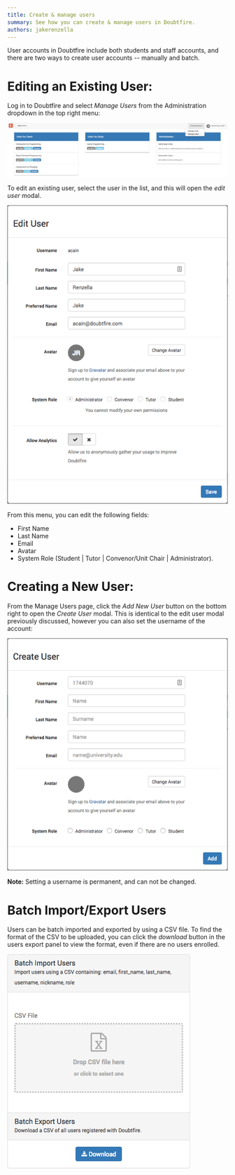 ```yaml
---
title: Create & manage users
summary: See how you can create & manage users in Doubtfire.
authors: jakerenzella
---
```


User accounts in Doubtfire include both students and staff accounts, and there are two ways to create user accounts --
manually and batch.

# Editing an Existing User:

Log in to Doubtfire and select _Manage Users_ from the Administration dropdown in the top right menu:

![Manage Users](/guides/create-manage-users/manage-users.png)

To edit an existing user, select the user in the list, and this will open the _edit user_ modal.

![Edit User](/guides/create-manage-users/edit-users.png)

From this menu, you can edit the following fields:

- First Name
- Last Name
- Email
- Avatar
- System Role (Student | Tutor | Convenor/Unit Chair | Administrator).

# Creating a New User:

From the Manage Users page, click the _Add New User_ button on the bottom right to open the _Create User_ modal. This is
identical to the edit user modal previously discussed, however you can also set the username of the account:

![Create User](/guides/create-manage-users/create-user.png)

**Note:** Setting a username is permanent, and can not be changed.

# Batch Import/Export Users

Users can be batch imported and exported by using a CSV file. To find the format of the CSV to be uploaded, you can
click the _download_ button in the users export panel to view the format, even if there are no users enrolled.

![Batch User Creation](/guides/create-manage-users/batch-create-user.png)
